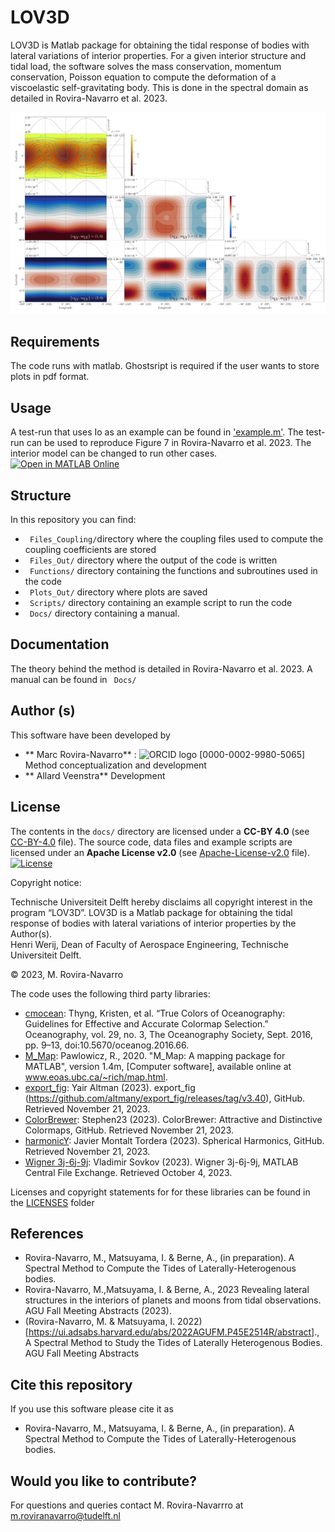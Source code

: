 # LOV3D
LOV3D is Matlab package for obtaining the tidal response of bodies with lateral variations of interior properties. For a given interior structure and tidal load, the software solves the mass conservation, momentum conservation, Poisson equation to compute the deformation of a viscoelastic self-gravitating body. This is done in the spectral domain as detailed in Rovira-Navarro et al. 2023.

![plot](./Plots_Out/Figure7b.png)

## Requirements
The code runs with matlab. Ghostsript is required if the user wants to store plots in pdf format.

## Usage
A test-run that uses Io as an example can be found in ['example.m'](Scripts/example.m). The test-run can be used to reproduce Figure 7 in Rovira-Navarro et al. 2023. The interior model can be changed to run other cases. 
[![Open in MATLAB Online](https://www.mathworks.com/images/responsive/global/open-in-matlab-online.svg)](https://matlab.mathworks.com/open/github/v1?repo=mroviranavarro/LOV3D_open)

## Structure 
In this repository you can find: 
- ` Files_Coupling/`directory where the coupling files used to compute the coupling coefficients are stored
- ` Files_Out/` directory where the output of the code is written
- ` Functions/` directory containing the functions and subroutines used in the code 
- ` Plots_Out/` directory where plots are saved
- ` Scripts/` directory containing an example script to run the code
- ` Docs/` directory containing a manual. 

## Documentation 
The theory behind the method is detailed in Rovira-Navarro et al. 2023. A manual can be found in ` Docs/`

## Author (s)
This software have been developed by
- ** Marc Rovira-Navarro** :  ![ORCID logo](https://info.orcid.org/wp-content/uploads/2019/11/orcid_16x16.png) [0000-0002-9980-5065] Method conceptualization and development 
- ** Allard Veenstra** Development 

## License
The contents in the `docs/` directory are licensed under a **CC-BY 4.0** (see [CC-BY-4.0](LICENSES/CC-BY-4.0.txt) file).
The source code, data files and example scripts are licensed under an **Apache License v2.0** (see [Apache-License-v2.0](LICENSES/Apache-License-v2.0.txt) file).
[![License](https://img.shields.io/badge/License-Apache%202.0-blue.svg)](https://opensource.org/licenses/Apache-2.0)

Copyright notice:

Technische Universiteit Delft hereby disclaims all copyright interest in the program “LOV3D”. LOV3D is a  Matlab package for obtaining the tidal response of bodies with lateral variations of interior properties by the Author(s).  
Henri Werij, Dean of Faculty of Aerospace Engineering, Technische Universiteit Delft.

&copy; 2023, M. Rovira-Navarro

The code uses the following third party libraries:
- [cmocean](https://github.com/chadagreene/cmocean): Thyng, Kristen, et al. “True Colors of Oceanography: Guidelines for Effective and Accurate Colormap Selection.” Oceanography, vol. 29, no. 3, The Oceanography Society, Sept. 2016, pp. 9–13, doi:10.5670/oceanog.2016.66.
- [M_Map](www.eoas.ubc.ca/~rich/map.html): Pawlowicz, R., 2020. "M_Map: A mapping package for MATLAB", version 1.4m, [Computer software], available online at www.eoas.ubc.ca/~rich/map.html.
- [export_fig](https://github.com/altmany/export_fig/releases/tag/v3.40): Yair Altman (2023). export_fig (https://github.com/altmany/export_fig/releases/tag/v3.40), GitHub. Retrieved November 21, 2023.
- [ColorBrewer](https://github.com/DrosteEffect/BrewerMap/releases/tag/3.2.3): Stephen23 (2023). ColorBrewer: Attractive and Distinctive Colormaps, GitHub. Retrieved November 21, 2023.
- [harmonicY](https://www.mathworks.com/matlabcentral/fileexchange/74069-wigner-3j-6j-9j): Javier Montalt Tordera (2023). Spherical Harmonics, GitHub. Retrieved November 21, 2023.
- [Wigner 3j-6j-9j]((https://www.mathworks.com/matlabcentral/fileexchange/74069-wigner-3j-6j-9j)): Vladimir Sovkov (2023). Wigner 3j-6j-9j, MATLAB Central File Exchange. Retrieved October 4, 2023.

Licenses and copyright statements for for these libraries can be found in the [LICENSES](LICENSES/) folder


## References

- Rovira-Navarro, M., Matsuyama, I. & Berne, A., (in preparation). A Spectral Method to Compute the Tides of Laterally-Heterogenous bodies. 
- Rovira-Navarro, M.,Matsuyama, I. & Berne, A., 2023 Revealing lateral structures in the interiors of planets and moons from tidal observations. AGU Fall Meeting Abstracts (2023).
- (Rovira-Navarro, M. & Matsuyama, I. 2022)[https://ui.adsabs.harvard.edu/abs/2022AGUFM.P45E2514R/abstract]., A Spectral Method to Study the Tides of Laterally Heterogenous Bodies.  AGU Fall Meeting Abstracts

## Cite this repository 
If you use this software please cite it as 
- Rovira-Navarro, M., Matsuyama, I. & Berne, A., (in preparation). A Spectral Method to Compute the Tides of Laterally-Heterogenous bodies.

## Would you like to contribute?

For questions and queries contact M. Rovira-Navarrro at m.roviranavarro@tudelft.nl







